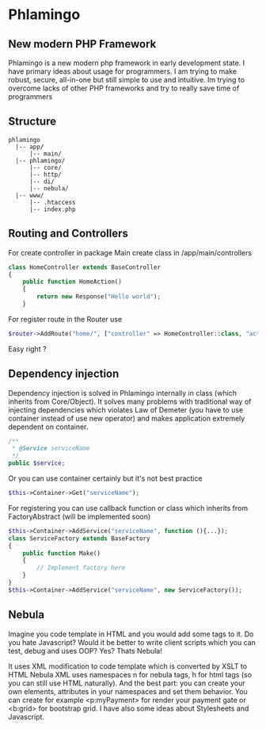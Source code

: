 # Phlamingo
## New modern PHP Framework
Phlamingo is a new modern php framework in early development state. I have primary ideas about usage for programmers. I am trying to make robust, secure, all-in-one but still simple to use and intuitive. Im trying to overcome lacks of other PHP frameworks and try to really save time of programmers

## Structure
```
phlamingo
  |-- app/
      |-- main/
  |-- phlamingo/
      |-- core/
      |-- http/
      |-- di/
      |-- nebula/
  |-- www/
      |-- .htaccess
      |-- index.php
```
## Routing and Controllers
For create controller in package Main create class in /app/main/controllers
```php
class HomeController extends BaseController
{
    public function HomeAction()
    {
        return new Response("Hello world");
    }
```
For register route in the Router use
```php
$router->AddRoute("home/", ["controller" => HomeController::class, "action" => "HomeAction"]);
```
Easy right ?

## Dependency injection
Dependency injection is solved in Phlamingo internally in class (which inherits from Core/Object). It solves many problems with traditional way of injecting dependencies
which violates Law of Demeter (you have to use container instead of use new operator) and makes application extremely dependent on container.
```php
/**
 * @Service serviceName
 */
public $service;
```
Or you can use container certainly but it's not best practice
```php
$this->Container->Get("serviceName");
```
For registering you can use callback function or class which inherits from FactoryAbstract (will be implemented soon)
```php
$this->Container->AddService("serviceName", function (){...});
class ServiceFactory extends BaseFactory
{
    public function Make()
    {
        // Implement factory here
    }
}
$this->Container->AddService("serviceName", new ServiceFactory());
```
## Nebula
Imagine you code template in HTML and you would add some tags to it. Do you hate Javascript? Would it be better to write client scripts which
you can test, debug and uses OOP? Yes? Thats Nebula!

It uses XML modification to code template which is converted by XSLT to HTML
Nebula XML uses namespaces n for nebula tags, h for html tags (so you can still use HTML naturally). And the best part: you can create your 
own elements, attributes in your namespaces and
set them behavior. You can create for example <p:myPayment> for render your payment gate or <b:grid> for bootstrap grid.
I have also some ideas about Stylesheets and Javascript.
